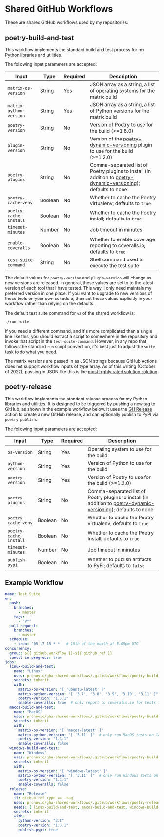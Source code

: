 # Shared GitHub Workflows

These are shared GitHub workflows used by my repositories.

## poetry-build-and-test

This workflow implements the standard build and test process for my Python libraries and utilities.

The following input parameters are accepted:

|Input|Type|Required|Description|
|-----|----|--------|-----------|
|`matrix-os-version`|String|Yes|JSON array as a string, a list of operating systems for the matrix build|
|`matrix-python-version`|String|Yes|JSON array as a string, a list of Python versions for the matrix build|
|`poetry-version`|String|No|Version of Poetry to use for the build (>=1.8.0)|
|`plugin-version`|String|No|Version of the [poetry-dynamic-versioning](https://github.com/mtkennerly/poetry-dynamic-versioning) plugin to use for the build (>=1.2.0)|
|`poetry-plugins`|String|No|Comma-separated list of Poetry plugins to install (in addition to [poetry-dynamic-versioning](https://github.com/mtkennerly/poetry-dynamic-versioning)); defaults to none|
|`poetry-cache-venv`|Boolean|No|Whether to cache the Poetry virtualenv; defaults to `true`|
|`poetry-cache-install`|Boolean|No|Whether to cache the Poetry install; defaults to `true`|
|`timeout-minutes`|Number|No|Job timeout in minutes|
|`enable-coveralls`|Boolean|No|Whether to enable coverage reporting to coveralls.io; defaults to `true`|
|`test-suite-command`|String|No|Shell command used to execute the test suite|

The default values for `poetry-version` and `plugin-version` will change as new versions are released. In general, these values are set to to the latest version of each tool that I have tested.  This way, I only need maintain my preferred version in one place.  If you want to upgrade to new versions of these tools on your own schedule, then set these values explicitly in your workflow rather than relying on the defaults.

The default test suite command for `v2` of the shared workflow is:

```
./run suite
```

If you need a different command, and it's more complicated than a single line like this, you should extract a script to somewhere in the repository and invoke that script in the `test-suite-command`.  However, in any repo that follows the standard `run` script convention, it's best just to adjust the `suite` task to do what you need.

The matrix versions are passed in as JSON strings because GitHub Actions does not support workflow inputs of type array.  As of this writing (October of 2022), passing in JSON like this is the [most highly rated solution solution](https://github.com/community/community/discussions/11692?sort=top#discussioncomment-3541856).

## poetry-release

This workflow implements the standard release process for my Python libraries and utilities.  It is designed to be triggered by pushing a new tag to GitHub, as shown in the example workflow below.  It uses the [GH Release](https://github.com/marketplace/actions/gh-release) action to create a new GitHub release, and can optionally publish to PyPI via `poetry publish`.

The following input parameters are accepted:

|Input|Type|Required|Description|
|-----|----|--------|-----------|
|`os-version`|String|Yes|Operating system to use for the build|
|`python-version`|String|Yes|Version of Python to use for the build|
|`poetry-version`|String|Yes|Version of Poetry to use for the build (>=1.2.0)|
|`poetry-plugins`|String|No|Comma-separated list of Poetry plugins to install (in addition to [poetry-dynamic-versioning](https://github.com/mtkennerly/poetry-dynamic-versioning)); defaults to none|
|`poetry-cache-venv`|Boolean|No|Whether to cache the Poetry virtualenv; defaults to `true`|
|`poetry-cache-install`|Boolean|No|Whether to cache the Poetry install; defaults to `true`|
|`timeout-minutes`|Number|No|Job timeout in minutes|
|`publish-pypi`|Boolean|No|Whether to publish artifacts to PyPI; defaults to `false`|

## Example Workflow

```yaml
name: Test Suite
on:
  push:
    branches:
      - master
    tags:
      - "v*"
  pull_request:
    branches:
      - master
  schedule:
    - cron: '05 17 15 * *'  # 15th of the month at 5:05pm UTC
concurrency:
  group: ${{ github.workflow }}-${{ github.ref }}
  cancel-in-progress: true
jobs:
  linux-build-and-test:
    name: "Linux"
    uses: pronovic/gha-shared-workflows/.github/workflows/poetry-build-and-test.yml@v3
    secrets: inherit
    with:
      matrix-os-version: "[ 'ubuntu-latest' ]"
      matrix-python-version: "[ '3.7', '3.8', '3.9', '3.10', '3.11' ]"  # run Linux tests on all supported Python versions
      poetry-version: "1.3.1"
      enable-coveralls: true  # only report to coveralls.io for tests that run on Linux
  macos-build-and-test:
    name: "MacOS"
    uses: pronovic/gha-shared-workflows/.github/workflows/poetry-build-and-test.yml@v3
    secrets: inherit
    with:
      matrix-os-version: "[ 'macos-latest' ]"
      matrix-python-version: "[ '3.11' ]"  # only run MacOS tests on latest Python
      poetry-version: "1.3.1"
      enable-coveralls: false
  windows-build-and-test:
    name: "Windows"
    uses: pronovic/gha-shared-workflows/.github/workflows/poetry-build-and-test.yml@v3
    secrets: inherit
    with:
      matrix-os-version: "[ 'windows-latest' ]"
      matrix-python-version: "[ '3.11' ]"  # only run Windows tests on latest Python
      poetry-version: "1.3.1"
      enable-coveralls: false
  release:
    name: "Release"
    if: github.ref_type == 'tag'
    uses: pronovic/gha-shared-workflows/.github/workflows/poetry-release.yml@v3
    needs: [ linux-build-and-test, macos-build-and-test, windows-build-and-test ]
    secrets: inherit
    with:
      python-version: "3.8"
      poetry-version: "1.3.1"
      publish-pypi: true
```
